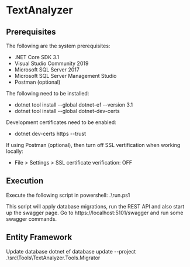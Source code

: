 # TextAnalyzer

## Prerequisites

The following are the system prerequisites:

* .NET Core SDK 3.1
* Visual Studio Community 2019
* Microsoft SQL Server 2017
* Microsoft SQL Server Management Studio
* Postman (optional)

The following need to be installed:

* dotnet tool install --global dotnet-ef --version 3.1
* dotnet tool install --global dotnet-dev-certs

Development certificates need to be enabled:
* dotnet dev-certs https --trust

If using Postman (optional), then turn off SSL vertification when working locally:
* File > Settings > SSL certificate verification: OFF

## Execution

Execute the following script in powershell:
.\run.ps1

This script will apply database migrations, run the REST API and also start up the swagger page.
Go to https://localhost:5101/swagger and run some swagger commands.

## Entity Framework

Update database
dotnet ef database update --project .\src\Tools\TextAnalyzer.Tools.Migrator